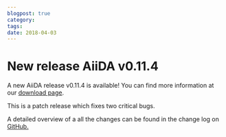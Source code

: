 ```yaml
---
blogpost: true
category:
tags:
date: 2018-04-03
---
```


# New release AiiDA v0.11.4

A new AiiDA release v0.11.4 is available! You can find more information at our [download page](http://www.aiida.net/download/).

This is a patch release which fixes two critical bugs.

A detailed overview of a all the changes can be found in the change log on [GitHub.](https://github.com/aiidateam/aiida_core/blob/v0.11.4/CHANGELOG.md)
